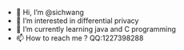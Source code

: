 - 👋 Hi, I’m @sichwang
- 👀 I’m interested in differential privacy
- 🌱 I’m currently learning java and C programming
- 📫 How to reach me ?  QQ:1227398288

<!---
sichwang/sichwang is a ✨ special ✨ repository because its `README.md` (this file) appears on your GitHub profile.
You can click the Preview link to take a look at your changes.
--->
